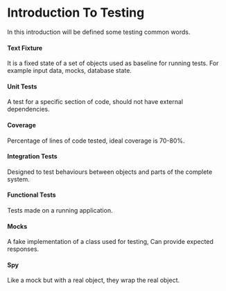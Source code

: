 # Introduction To Testing

In this introduction will be defined some testing common words.

#### Text Fixture
It is a fixed state of a set of objects used as baseline for running tests.
For example input data, mocks, database state.

#### Unit Tests
A test for a specific section of code, should not have external dependencies.

#### Coverage
Percentage of lines of code tested, ideal coverage is 70-80%.

#### Integration Tests
Designed to test behaviours between objects and parts of the complete system.

#### Functional Tests
Tests made on a running application.

#### Mocks
A fake implementation of a class used for testing, Can provide expected responses. 

#### Spy
Like a mock but with a real object, they wrap the real object.
